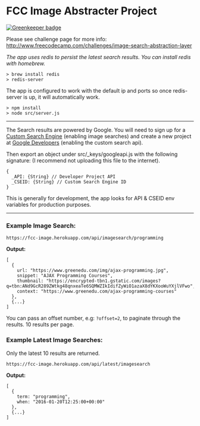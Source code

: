 # FCC Image Abstracter Project

[![Greenkeeper badge](https://badges.greenkeeper.io/joesmith100/fcc-image-abstracter.svg)](https://greenkeeper.io/)

Please see challenge page for more info: http://www.freecodecamp.com/challenges/image-search-abstraction-layer

_The app uses redis to persist the latest search results.
You can install redis with homebrew._
```
> brew install redis
> redis-server
```
The app is configured to work with the default ip and ports so once redis-server is up, it will automatically work.
```
> npm install
> node src/server.js
```
---
The Search results are powered by Google. You will need to sign up for a [Custom Search Engine](https://cse.google.co.uk/cse/) (enabling image searches) and create a new project at [Google Developers](https://console.developers.google.com/) (enabling the custom search api).

Then export an object under src/_keys/googleapi.js with the following signature: (I recommend not uploading this file to the internet).
```
{
  _API: {String} // Developer Project API
  _CSEID: {String} // Custom Search Engine ID
}
```
This is generally for development, the app looks for API & CSEID env variables for production purposes.

---
### Example Image Search:
```
https://fcc-image.herokuapp.com/api/imagesearch/programming
```
**Output:**
```
[
  {
    url: "https://www.greenedu.com/img/ajax-programming.jpg",
    snippet: "AJAX Programming Courses",
    thumbnail: "https://encrypted-tbn1.gstatic.com/images?q=tbn:ANd9GcR289ZWtkg48qnxeaTe6SQMWZIkIdifZyWiO1azaX8dYKXooWuYXjlVFwo",
    context: "https://www.greenedu.com/ajax-programming-courses"
  },
  {...}
]
```
You can pass an offset number, e.g: `?offset=2`, to paginate through the results. 10 results per page.
### Example Latest Image Searches:
Only the latest 10 results are returned.
```
https://fcc-image.herokuapp.com/api/latest/imagesearch
```
**Output:**
```
[
  {
    term: "programming",
    when: "2016-01-20T12:25:00+00:00"
  },
  {...}
]
```
